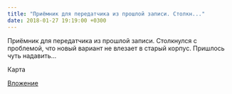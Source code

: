 ```yaml
---
title: "Приёмник для передатчика из прошлой записи. Столкн..."
date: 2018-01-27 19:19:00 +0300
---
```


Приёмник для передатчика из прошлой записи. Столкнулся с проблемой, что новый вариант не влезает в старый корпус. Пришлось чуть надавить...

Карта

[Вложение](https://vk.com/photo41076938_456242739)

